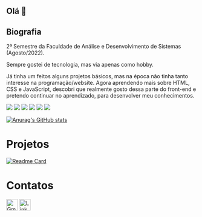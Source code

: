 ## Olá 👋

## Biografia

2ª Semestre da Faculdade de Análise e Desenvolvimento de Sistemas (Agosto/2022).

Sempre gostei de tecnologia, mas via apenas como hobby.

Já tinha um feitos alguns projetos básicos, mas na época não tinha tanto interesse na programação/website.
Agora aprendendo mais sobre HTML, CSS e JavaScript, descobri que realmente gosto dessa parte do front-end
e pretendo continuar no aprendizado, para desenvolver meu conhecimentos.

![](https://img.shields.io/badge/Windows-0078D6?style=for-the-badge&logo=windows&logoColor=white)
![](https://img.shields.io/badge/Android-3DDC84?style=for-the-badge&logo=android&logoColor=white)
![](https://img.shields.io/badge/GIT-E44C30?style=for-the-badge&logo=git&logoColor=white)
![](https://img.shields.io/badge/HTML5-E34F26?style=for-the-badge&logo=html5&logoColor=white)
![](https://img.shields.io/badge/CSS3-1572B6?style=for-the-badge&logo=css3&logoColor=white)
![](https://img.shields.io/badge/JavaScript-323330?style=for-the-badge&logo=javascript&logoColor=F7DF1E)

[![Anurag's GitHub stats](https://github-readme-stats.vercel.app/api?username=Danwear1&theme=tokyonight)](https://github.com/anuraghazra/github-readme-stats)

# Projetos

[![Readme Card](https://github-readme-stats.vercel.app/api/pin/?username=Danwear1&repo=Curriculo-Example&theme=tokyonight)](https://Danwear1.github.io/Curriculo-Example/)

# Contatos

[<img src='https://img.shields.io/badge/Gmail-D14836?style=for-the-badge&logo=gmail&logoColor=white' alt='Gmail' height='30'>](danwear1@gmail.com)
[<img src='https://img.shields.io/badge/LinkedIn-0077B5?style=for-the-badge&logo=linkedin&logoColor=white' alt='Linkedin' height='30'>](linkedin.com)
